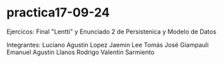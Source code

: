 # practica17-09-24
Ejercicos: Final "Lentti" y Enunciado 2 de Persistenica y Modelo de Datos

Integrantes:
Luciano Agustin Lopez
Jaemin Lee
Tomás José Giampauli
Emanuel Agustin Llanos
Rodrigo Valentin Sarmiento
